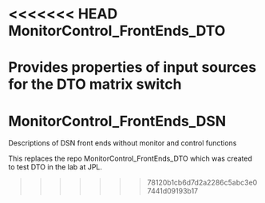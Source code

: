 <<<<<<< HEAD
MonitorControl_FrontEnds_DTO
============================

Provides properties of input sources for the DTO matrix switch
=======
MonitorControl_FrontEnds_DSN
============================

Descriptions of DSN front ends without monitor and control functions

This replaces the repo MonitorControl_FrontEnds_DTO which was created to test DTO in the lab at JPL.
>>>>>>> 78120b1cb6d7d2a2286c5abc3e07441d09193b17
